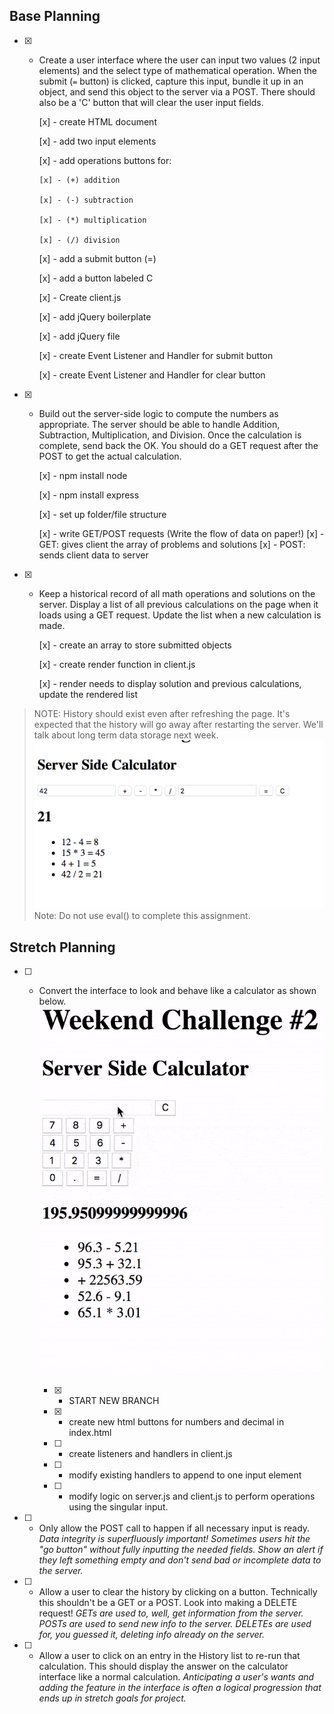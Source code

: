 ## Base Planning
- [x] - Create a user interface where the user can input two values (2 input elements) and the select type of mathematical operation. When the submit (`=` button) is clicked, capture this input, bundle it up in an object, and send this object to the server via a POST. There should also be a 'C' button that will clear the user input fields.
    
    [x] - create HTML document
    
    [x] - add two input elements
    
    [x] - add operations buttons for:
    
        [x] - (+) addition
    
        [x] - (-) subtraction
    
        [x] - (*) multiplication
        
        [x] - (/) division
    
    [x] - add a submit button (=)
    
    [x] - add a button labeled C
    
    [x] - Create client.js
    
    [x] - add jQuery boilerplate
    
    [x] - add jQuery file
    
    [x] - create Event Listener and Handler for submit button
    
    [x] - create Event Listener and Handler for clear button

- [x] - Build out the server-side logic to compute the numbers as appropriate. The server should be able to handle Addition, Subtraction, Multiplication, and Division. Once the calculation is complete, send back the OK. You should do a GET request after the POST to get the actual calculation.
    
    [x] - npm install node

    [x] - npm install express

    [x] - set up folder/file structure

    [x] - write GET/POST requests (Write the flow of data on paper!)
        [x] - GET: gives client the array of problems and solutions
        [x] - POST: sends client data to server

- [x] - Keep a historical record of all math operations and solutions on the server. Display a list of all previous calculations on the page when it loads using a GET request. Update the list when a new calculation is made. 
    
    [x] - create an array to store submitted objects

    [x] - create render function in client.js

    [x] - render needs to display solution and previous calculations, update the rendered list

>NOTE: History should exist even after refreshing the page. It's expected that the history will go away after restarting the server. We'll talk about long term data storage next week.
> ![base mode interface](images/baseMode.png)
> Note: Do not use eval() to complete this assignment.

## Stretch Planning
- [ ] - Convert the interface to look and behave like a calculator as shown below. ![calculator interface](images/stretchGoal_interface.gif)
    
    - [x] - START NEW BRANCH

    - [x] - create new html buttons for numbers and decimal in index.html

    - [ ] - create listeners and handlers in client.js

    - [ ] - modify existing handlers to append to one input element

    - [ ] - modify logic on server.js and client.js to perform operations using the singular input.

- [ ] - Only allow the POST call to happen if all necessary input is ready. *Data integrity is superfluously important! Sometimes users hit the "go button" without fully inputting the needed fields. Show an alert if they left something empty and don't send bad or incomplete data to the server.*

- [ ] - Allow a user to clear the history by clicking on a button. Technically this shouldn't be a GET or a POST. Look into making a DELETE request! *GETs are used to, well, get information from the server. POSTs are used to send new info to the server. DELETEs are used for, you guessed it, deleting info already on the server.*

- [ ] - Allow a user to click on an entry in the History list to re-run that calculation. This should display the answer on the calculator interface like a normal calculation. *Anticipating a user's wants and adding the feature in the interface is often a logical progression that ends up in stretch goals for project.*